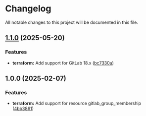 # Changelog

All notable changes to this project will be documented in this file.

## [1.1.0](https://gitlab.com/terraform-child-modules-48151/terraform-gitlab-group_membership/compare/v1.0.0...v1.1.0) (2025-05-20)

### Features

* **terraform:** Add support for GitLab 18.x ([bc7330a](https://gitlab.com/terraform-child-modules-48151/terraform-gitlab-group_membership/commit/bc7330a86f9ffa2b09c217965cf98f91a2dcb7c0))

## 1.0.0 (2025-02-07)

### Features

* **terraform:** Add support for resource gitlab_group_membership ([4bb3861](https://gitlab.com/terraform-child-modules-48151/terraform-gitlab-group_membership/commit/4bb38613c9236f11b1115e19773c6c4b80f3fd40))

